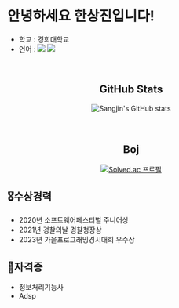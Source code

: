 # 안녕하세요 한상진입니다!
- 학교 : 경희대학교
- 언어 : <img src="https://img.shields.io/badge/C%2B%2B-00599C?style=flat-square&logo=C%2B%2B&logoColor=white"/> <img src="https://img.shields.io/badge/Python-3766AB?style=flat-square&logo=Python&logoColor=white"/>
<br/>
  
<div align="center">
  
## GitHub Stats
![Sangjin's GitHub stats](https://github-readme-stats.vercel.app/api?username=eu2525&show_icons=true&theme=cobalt) 
<br>  
<br>

## Boj
[![Solved.ac
프로필](http://mazassumnida.wtf/api/v2/generate_badge?boj=eu2525)](https://solved.ac/eu2525)
<br>

</div>

## 🎖️수상경력
- 2020년 소프트웨어페스티벌 주니어상
- 2021년 경찰의날 경찰청장상
- 2023년 가을프로그래밍경시대회 우수상

## 📖자격증
- 정보처리기능사
- Adsp
